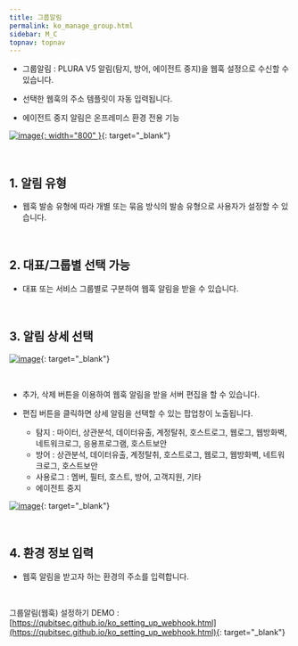 ```yaml
---
title: 그룹알림
permalink: ko_manage_group.html
sidebar: M_C
topnav: topnav
---
```


- 그룹알림 : PLURA V5 알림(탐지, 방어, 에이전트 중지)을 웹훅 설정으로 수신할 수 있습니다.

- 선택한 웹훅의 주소 템플릿이 자동 입력됩니다.

- 에이전트 중지 알림은 온프레미스 환경 전용 기능   

[![image](/docs/images/Manual/common/manage/group/01.png){: width="800" }](/docs/images/Manual/common/manage/group/01.png){: target="_blank"}

<br />

## 1. 알림 유형
- 웹훅 발송 유형에 따라 개별 또는 묶음 방식의 발송 유형으로 사용자가 설정할 수 있습니다.

<br />

## 2. 대표/그룹별 선택 가능
- 대표 또는 서비스 그룹별로 구분하여 웹훅  알림을 받을 수 있습니다.

<br />

## 3. 알림 상세 선택

[![image](/docs/images/Manual/common/manage/group/2.png)](/docs/images/Manual/common/manage/group/2.png){: target="_blank"}

<br />

- 추가, 삭제 버튼을 이용하여 웹훅 알림을 받을 서버 편집을 할 수 있습니다.

- 편집 버튼을 클릭하면 상세 알림을 선택할 수 있는 팝업창이 노출됩니다.   
  - 탐지 : 마이터, 상관분석, 데이터유출, 계정탈취, 호스트로그, 웹로그, 웹방화벽, 네트워크로그, 응용프로그램, 호스트보안
  - 방어 : 상관분석, 데이터유출, 계정탈취, 호스트로그, 웹로그, 웹방화벽, 네트워크로그, 호스트보안
  - 사용로그 : 멤버, 필터, 호스트, 방어, 고객지원, 기타   
  - 에이전트 중지

[![image](/docs/images/Manual/common/manage/group/04.png)](/docs/images/Manual/common/manage/group/04.png){: target="_blank"}

<br />

## 4. 환경 정보 입력
-  웹훅 알림을 받고자 하는 환경의 주소를 입력합니다.

<br />

그룹알림(웹훅) 설정하기 DEMO : [https://qubitsec.github.io/ko_setting_up_webhook.html](https://qubitsec.github.io/ko_setting_up_webhook.html){: target="_blank"}